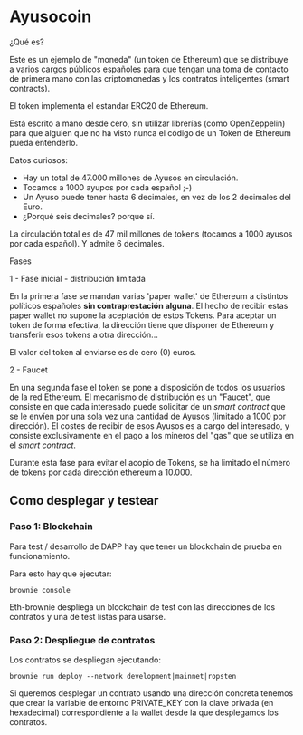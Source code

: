 # Ayusocoin

¿Qué es?

Este es un ejemplo de "moneda" (un token de Ethereum) que se distribuye
a varios cargos públicos españoles para que tengan una toma de contacto
de primera mano con las criptomonedas y los contratos inteligentes (smart contracts).

El token implementa el estandar ERC20 de Ethereum.

Está escrito a mano desde cero, sin utilizar librerías (como OpenZeppelin) para que alguien que no ha visto nunca el código de un Token de Ethereum pueda entenderlo.

Datos curiosos:

- Hay un total de 47.000 millones de Ayusos en circulación.
- Tocamos a 1000 ayupos por cada español ;-)
- Un Ayuso puede tener hasta 6 decimales, en vez de los 2 decimales del Euro.
- ¿Porqué seis decimales? porque sí.

La circulación total es de 47 mil millones de tokens (tocamos a 1000 ayusos por cada español).
Y admite 6 decimales.

Fases

1 - Fase inicial - distribución limitada

En la primera fase se mandan varias 'paper wallet' de Ethereum a distintos políticos españoles **sin contraprestación alguna**.
El hecho de recibir estas paper wallet no supone la aceptación de estos Tokens.
Para aceptar un token de forma efectiva, la dirección tiene que disponer de Ethereum y transferir esos tokens a otra dirección... 

El valor del token al enviarse es de cero (0) euros.

2 - Faucet

En una segunda fase el token se pone a disposición de todos los usuarios de la red Ethereum.
El mecanismo de distribución es un "Faucet", que consiste en que cada interesado puede solicitar de un *smart contract* que se le envíen por una sola vez una cantidad de Ayusos (limitado a 1000 por dirección).
El costes de recibir de esos Ayusos es a cargo del interesado, y consiste exclusivamente en el pago a los mineros del "gas" que se utiliza en el *smart contract*.

Durante esta fase para evitar el acopio de Tokens, se ha limitado el número de tokens por cada dirección ethereum a 10.000. 

## Como desplegar y testear

### Paso 1: Blockchain

Para test / desarrollo de DAPP hay que tener un blockchain de prueba en funcionamiento.

Para esto hay que ejecutar:

```
brownie console
```

Eth-brownie despliega un blockchain de test con las direcciones de los contratos y una de test listas para usarse.


### Paso 2: Despliegue de contratos

Los contratos se despliegan ejecutando:

```
brownie run deploy --network development|mainnet|ropsten
```

Si queremos desplegar un contrato usando una dirección concreta tenemos que crear la variable de entorno PRIVATE_KEY con la clave privada (en hexadecimal) correspondiente a la wallet desde la que desplegamos los contratos.

